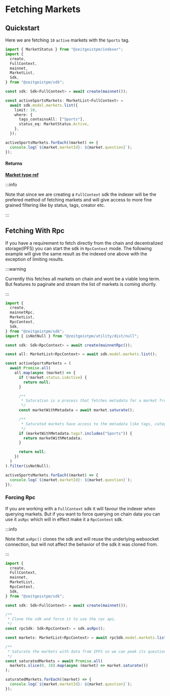 # Fetching Markets

## Quickstart

Here we are fetching `10` `active` markets with the `Sports` tag.

```ts
import { MarketStatus } from "@zeitgeistpm/indexer";
import {
  create,
  FullContext,
  mainnet,
  MarketList,
  Sdk,
} from "@zeitgeistpm/sdk";

const sdk: Sdk<FullContext> = await create(mainnet());

const activeSportsMarkets: MarketList<FullContext> =
  await sdk.model.markets.list({
    limit: 10,
    where: {
      tags_containsAll: ["Sports"],
      status_eq: MarketStatus.Active,
    },
  });

activeSportsMarkets.forEach((market) => {
  console.log(`${market.marketId}: ${market.question}`);
});
```

#### Returns

**[Market type ref](/docs/build/sdk/v2/reference/market)**

:::info

Note that since we are creating a `FullContext` sdk the indexer will be the
prefered method of fetching markets and will give access to more fine grained
filtering like by status, tags, creator etc.

:::

## Fetching With Rpc

If you have a requirement to fetch directly from the chain and decentralized
storage(IPFS) you can start the sdk in `RpcContext` mode. The following example
will give the same result as the indexed one above with the exception of
limiting results.

:::warning

Currently this fetches all markets on chain and wont be a viable long term. But
features to paginate and stream the list of markets is coming shortly.

:::

```ts
import {
  create,
  mainnetRpc,
  MarketList,
  RpcContext,
  Sdk,
} from "@zeitgeistpm/sdk";
import { isNotNull } from "@zeitgeistpm/utility/dist/null";

const sdk: Sdk<RpcContext> = await create(mainnetRpc());

const all: MarketList<RpcContext> = await sdk.model.markets.list();

const activeSportsMarkets = (
  await Promise.all(
    all.map(async (market) => {
      if (!market.status.isActive) {
        return null;
      }

      /**
       * Saturation is a process that fetches metadata for a market from external storage(IPFS)
       */
      const marketWithMetadata = await market.saturate();

      /**
       * Saturated markets have access to the metadata like tags, categories, question, etc.
       */
      if (marketWithMetadata.tags?.includes("Sports")) {
        return marketWithMetadata;
      }

      return null;
    })
  )
).filter(isNotNull);

activeSportsMarkets.forEach((market) => {
  console.log(`${market.marketId}: ${market.question}`);
});
```

### Forcing Rpc

If you are working with a `FullContext` sdk it will favour the indexer when
querying markets. But if you want to force querying on chain data you can use it
`asRpc` which will in effect make it a `RpcContext` sdk.

:::info

Note that `asRpc()` clones the sdk and will reuse the underlying websocket
connection, but will not affect the behavior of the sdk it was cloned from.

:::

```ts
import {
  create,
  FullContext,
  mainnet,
  MarketList,
  RpcContext,
  Sdk,
} from "@zeitgeistpm/sdk";

const sdk: Sdk<FullContext> = await create(mainnet());

/**
 * Clone the sdk and force it to use the rpc api.
 */
const rpcSdk: Sdk<RpcContext> = sdk.asRpc();

const markets: MarketList<RpcContext> = await rpcSdk.model.markets.list();

/**
 * Saturate the markets with data from IPFS so we can peek its question
 */
const saturatedMarkets = await Promise.all(
  markets.slice(0, 10).map(async (market) => market.saturate())
);

saturatedMarkets.forEach((market) => {
  console.log(`${market.marketId}: ${market.question}`);
});
```
